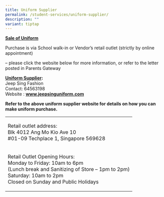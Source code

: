 ```yaml
---
title: Uniform Supplier
permalink: /student-services/uniform-supplier/
description: ""
variant: tiptap
---
```

<p><strong><u>Sale of Uniform</u></strong>
</p>
<p>Purchase is via School walk-in or Vendor’s retail outlet (strictly by
online appointment)</p>
<p>– please click the website below for more information, or refer to the
letter posted in Parents Gateway</p>
<p><strong><u>Uniform Supplier</u>: </strong>
<br>Jeep Sing Fashion
<br>Contact:&nbsp;64563198
<br>Website&nbsp;:&nbsp;<strong><a href="http://www.jeepsinguniform.com/" rel="noopener noreferrer nofollow" target="_blank">www.jeepsinguniform.com</a></strong>
<br>
</p>
<p><strong>Refer to the above uniform supplier website for details on how you can make uniform purchase.</strong>
</p>
<table style="minWidth: 25px">
<colgroup>
<col>
</colgroup>
<tbody>
<tr>
<td rowspan="1" colspan="1">
<p>Retail outlet address:
<br>Blk 4012 Ang Mo Kio Ave 10
<br>#01-09 Techplace 1, Singapore 569628</p>
</td>
</tr>
<tr>
<td rowspan="1" colspan="1">
<p>Retail Outlet Opening Hours:
<br>Monday to Friday: 10am to 6pm
<br>(Lunch break and Sanitizing of Store – 1pm to 2pm)
<br>Saturday: 10am to 2pm
<br>Closed on Sunday and Public Holidays</p>
</td>
</tr>
</tbody>
</table>
<p></p>